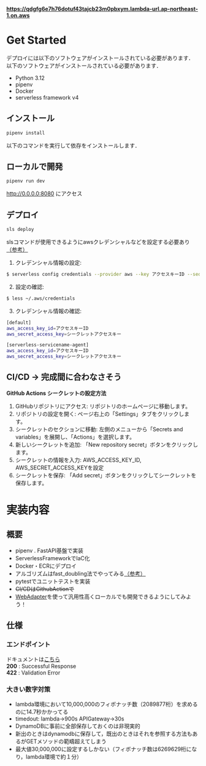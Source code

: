 **https://qdgfg6e7h76dotuf43tajcb23m0pbxym.lambda-url.ap-northeast-1.on.aws**  

# Get Started
デプロイには以下のソフトウェアがインストールされている必要があります．  
以下のソフトウェアがインストールされている必要があります．
* Python 3.12
* pipenv
* Docker
* serverless framework v4

## インストール
```sh
pipenv install
```
以下のコマンドを実行して依存をインストールします．

## ローカルで開発
```sh
pipenv run dev
```
http://0.0.0.0:8080 にアクセス  

## デプロイ
```sh
sls deploy
```
slsコマンドが使用できるようにawsクレデンシャルなどを設定する必要あり
[（参考）](https://qiita.com/mkin/items/0a82c84df084496544c6#3-%E4%BD%9C%E6%88%90%E3%81%97%E3%81%9F-iam%E3%83%A6%E3%83%BC%E3%82%B6%E3%83%BC%E3%81%AE%E3%82%AF%E3%83%AC%E3%83%87%E3%83%B3%E3%82%B7%E3%83%A3%E3%83%AB%E6%83%85%E5%A0%B1%E3%82%92%E8%87%AA%E5%88%86%E3%81%AE%E3%83%9E%E3%82%B7%E3%83%B3%E3%81%AB%E8%A8%AD%E5%AE%9A%E3%81%99%E3%82%8B) 
1.  クレデンシャル情報の設定:
```sh
$ serverless config credentials --provider aws --key アクセスキーID --secret シークレットアクセスキー --profile serverless-servicename-agent
```
2. 設定の確認:
```sh
$ less ~/.aws/credentials
```
3. クレデンシャル情報の確認:
```sh
[default]
aws_access_key_id=アクセスキーID
aws_secret_access_key=シークレットアクセスキー

[serverless-servicename-agent]
aws_access_key_id=アクセスキーID
aws_secret_access_key=シークレットアクセスキー
```

## CI/CD -> 完成間に合わなさそう
**GitHub Actions シークレットの設定方法**
1. GitHubリポジトリにアクセス:
リポジトリのホームページに移動します。
2. リポジトリの設定を開く:
ページ右上の「Settings」タブをクリックします。
3. シークレットのセクションに移動:
左側のメニューから「Secrets and variables」を展開し、「Actions」を選択します。
4. 新しいシークレットを追加:
「New repository secret」ボタンをクリックします。
5. シークレットの情報を入力:
AWS_ACCESS_KEY_ID, AWS_SECRET_ACCESS_KEYを設定
6. シークレットを保存:
「Add secret」ボタンをクリックしてシークレットを保存します。  

# 実装内容
## 概要  
* pipenv . FastAPI基盤で実装
* ServerlessFrameworkでIaC化
* Docker・ECRにデプロイ
* アルゴリズムはfast_doubling法でやってみる[（参考）](https://www.nayuki.io/page/fast-fibonacci-algorithms#google_vignette)
* pytestでユニットテストを実装
* ~~CI/CDはGithubActionで~~
* [WebAdapter](https://aws.amazon.com/jp/builders-flash/202301/lambda-web-adapter/)を使って汎用性高くローカルでも開発できるようにしてみよう！

## 仕様
### エンドポイント
ドキュメントは[こちら](https://qdgfg6e7h76dotuf43tajcb23m0pbxym.lambda-url.ap-northeast-1.on.aws/docs#/)  
**200** : Successful Response  
**422** : Validation Error 

### 大きい数字対策
* lambda環境において10,000,000のフィボナッチ数（2089877桁）を求めるのに14.7秒かかってる
* timedout: lambda->900s  APIGateway->30s
* DynamoDBに事前に全部保存しておくのは非現実的
* 新出のときはdynamodbに保存して，既出のときはそれを参照する方法もあるがGETメソッドの範疇超えてしまう 
* 最大値30,000,000に設定するしかない（フィボナッチ数は6269629桁になり，lambda環境で約１分）